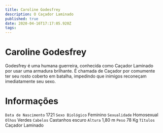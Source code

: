 ```yaml
---
title: Caroline Godesfrey
description: O Caçador Laminado
published: true
date: 2020-04-16T17:17:05.920Z
tags: 
---
```


# Caroline Godesfrey
Godesfrey é uma humana guerreira, conhecida como Caçador Laminado por usar uma armadura brilhante. É chamada de Caçador por comumente ter seu rosto coberto em batalha, impedindo que inimigos reconeçam imediatamente seu sexo.

# Informações
`Data de Nascimento` 1721
`Sexo Biológico` Feminino
`Sexualidade` Homosexual
`Olhos` Verdes
`Cabelos` Castanhos escuro
`Altura` 1,80 m
`Peso` 78 Kg
`Títulos` Caçador Laminado